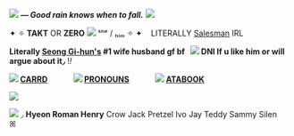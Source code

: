 ![](https://xyz.crd.co/assets/images/gallery11/0dd86027.png?v=de6feabd) ***— Good rain knows when to fall.*** ![](https://xyz.crd.co/assets/images/gallery11/0dd86027.png?v=de6feabd)

 ✦ ✧ **TAKT** OR **ZERO** ![](https://xyz.crd.co/assets/images/gallery03/ddbff012.gif?v=de6feabd) ‎ ‎ ‎ ˢʰᵉ / ₕᵢₘ ✧ ✦‎ ‎ ‎ ‎ LITERALLY [Salesman](https://villains.fandom.com/wiki/The_Recruiter_(Squid_Game)) IRL‎ ‎ ‎

**Literally [Seong Gi-hun's](https://squid-game.fandom.com/wiki/Seong_Gi-hun)  #1 wife husband gf bf‎ ‎ ‎ ‎![](https://xyz.crd.co/assets/images/gallery21/27dab329.gif?v=de6feabd)  DNI If u like him or will argue about it◞**  !*!*
 
**![](https://xyz.crd.co/assets/images/gallery11/6d2c6a11.gif?v=de6feabd) [CARRD](https://in-ho.carrd.co/)‎ ‎ ‎ ‎ ‎ ‎ ‎ ‎ ‎ ‎ ‎ ‎ ‎ ‎ ![](https://xyz.crd.co/assets/images/gallery18/698c5703.gif?v=de6feabd) [PRONOUNS](https://en.pronouns.page/@Takt)‎ ‎ ‎ ‎ ‎ ‎ ‎ ‎ ‎ ‎ ‎ ‎ ‎ ‎ ![](https://xyz.crd.co/assets/images/gallery11/2c219efb.gif?v=de6feabd) [ATABOOK](https://takt.atabook.org/)**

![](https://i.pinimg.com/736x/73/58/b7/7358b7b19f659b6ed2922a9db5767925.jpg)

![](https://xyz.crd.co/assets/images/gallery01/426c6340.gif?v=de6feabd)  ‎   ‎ ‎◞  **Hyeon  Roman  Henry**  Crow  Jack  Pretzel  Ivo  Jay  Teddy  Sammy  Silen ‎  ‎ ‎ ꕤ
